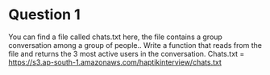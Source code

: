 # Question 1

You can find a file called chats.txt here, the file contains a group conversation among a group of
people.. Write a function that reads from the file and returns the 3 most active users in the
conversation.
Chats.txt = https://s3.ap-south-1.amazonaws.com/haptikinterview/chats.txt